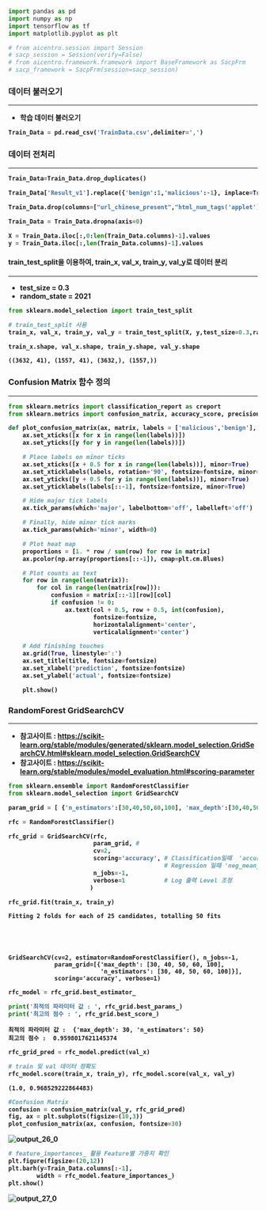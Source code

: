 ```python
import pandas as pd
import numpy as np
import tensorflow as tf
import matplotlib.pyplot as plt

# from aicentro.session import Session
# sacp_session = Session(verify=False)
# from aicentro.framework.framework import BaseFramework as SacpFrm
# sacp_framework = SacpFrm(session=sacp_session)
```

###  <b>데이터 불러오기
---
- 학습 데이터 불러오기


```python
Train_Data = pd.read_csv('TrainData.csv',delimiter=',')
```

### <b>데이터 전처리
---


```python
Train_Data=Train_Data.drop_duplicates()
```


```python
Train_Data['Result_v1'].replace({'benign':1,'malicious':-1}, inplace=True)
```


```python
Train_Data.drop(columns=["url_chinese_present","html_num_tags('applet')"],inplace=True)
```


```python
Train_Data = Train_Data.dropna(axis=0)
```


```python
X = Train_Data.iloc[:,0:len(Train_Data.columns)-1].values
y = Train_Data.iloc[:,len(Train_Data.columns)-1].values
```

#### train_test_split을 이용하여, train_x, val_x, train_y, val_y로 데이터 분리
---

- test_size = 0.3
- random_state = 2021


```python
from sklearn.model_selection import train_test_split
```


```python
# train_test_split 사용
train_x, val_x, train_y, val_y = train_test_split(X, y,test_size=0.3,random_state=2021) 
```


```python
train_x.shape, val_x.shape, train_y.shape, val_y.shape
```




    ((3632, 41), (1557, 41), (3632,), (1557,))



### <b>Confusion Matrix 함수 정의
---


```python
from sklearn.metrics import classification_report as creport
from sklearn.metrics import confusion_matrix, accuracy_score, precision_score, recall_score
```


```python
def plot_confusion_matrix(ax, matrix, labels = ['malicious','benign'], title='Confusion matrix', fontsize=9):
    ax.set_xticks([x for x in range(len(labels))])
    ax.set_yticks([y for y in range(len(labels))])

    # Place labels on minor ticks
    ax.set_xticks([x + 0.5 for x in range(len(labels))], minor=True)
    ax.set_xticklabels(labels, rotation='90', fontsize=fontsize, minor=True)
    ax.set_yticks([y + 0.5 for y in range(len(labels))], minor=True)
    ax.set_yticklabels(labels[::-1], fontsize=fontsize, minor=True)

    # Hide major tick labels
    ax.tick_params(which='major', labelbottom='off', labelleft='off')

    # Finally, hide minor tick marks
    ax.tick_params(which='minor', width=0)

    # Plot heat map
    proportions = [1. * row / sum(row) for row in matrix]
    ax.pcolor(np.array(proportions[::-1]), cmap=plt.cm.Blues)

    # Plot counts as text
    for row in range(len(matrix)):
        for col in range(len(matrix[row])):
            confusion = matrix[::-1][row][col]
            if confusion != 0:
                ax.text(col + 0.5, row + 0.5, int(confusion),
                        fontsize=fontsize,
                        horizontalalignment='center',
                        verticalalignment='center')

    # Add finishing touches
    ax.grid(True, linestyle=':')
    ax.set_title(title, fontsize=fontsize)
    ax.set_xlabel('prediction', fontsize=fontsize)
    ax.set_ylabel('actual', fontsize=fontsize)

    plt.show()
```

### <b>RandomForest GridSearchCV
---
 - 참고사이트 : https://scikit-learn.org/stable/modules/generated/sklearn.model_selection.GridSearchCV.html#sklearn.model_selection.GridSearchCV
 - 참고사이트 : https://scikit-learn.org/stable/modules/model_evaluation.html#scoring-parameter


```python
from sklearn.ensemble import RandomForestClassifier
from sklearn.model_selection import GridSearchCV
```


```python
param_grid = [ {'n_estimators':[30,40,50,60,100], 'max_depth':[30,40,50,60,100]}]
```


```python
rfc = RandomForestClassifier()
```


```python
rfc_grid = GridSearchCV(rfc, 
                        param_grid, # 
                        cv=2, 
                        scoring='accuracy', # Classification일때  'accuracy','f1' ...
                                            # Regression 일때 'neg_mean_squared_error','r2'...
                        n_jobs=-1,          
                        verbose=1           # Log 출력 Level 조정
                       )
```


```python
rfc_grid.fit(train_x, train_y)
```

    Fitting 2 folds for each of 25 candidates, totalling 50 fits





    GridSearchCV(cv=2, estimator=RandomForestClassifier(), n_jobs=-1,
                 param_grid=[{'max_depth': [30, 40, 50, 60, 100],
                              'n_estimators': [30, 40, 50, 60, 100]}],
                 scoring='accuracy', verbose=1)




```python
rfc_model = rfc_grid.best_estimator_
```


```python
print('최적의 파라미터 값 : ', rfc_grid.best_params_)
print('최고의 점수 : ', rfc_grid.best_score_)
```

    최적의 파라미터 값 :  {'max_depth': 30, 'n_estimators': 50}
    최고의 점수 :  0.9598017621145374



```python
rfc_grid_pred = rfc_model.predict(val_x)
```


```python
# train 및 val 데이터 정확도
rfc_model.score(train_x, train_y), rfc_model.score(val_x, val_y)
```




    (1.0, 0.968529222864483)




```python
#Confusion Matrix
confusion = confusion_matrix(val_y, rfc_grid_pred)
fig, ax = plt.subplots(figsize=(10,3))
plot_confusion_matrix(ax, confusion, fontsize=30)
```


    
![output_26_0](https://github.com/bbbbros/bbbbros.github.io/assets/161530952/5aa0d3dc-0dec-4345-99f1-239e87f25ec5)



```python
# feature_importances_ 활용 Feature별 가중치 확인
plt.figure(figsize=(20,12))
plt.barh(y=Train_Data.columns[:-1],
        width = rfc_model.feature_importances_)
plt.show()
```


    
![output_27_0](https://github.com/bbbbros/bbbbros.github.io/assets/161530952/460b2b1f-000a-4453-a993-19237aadfe2d)



```python

```
